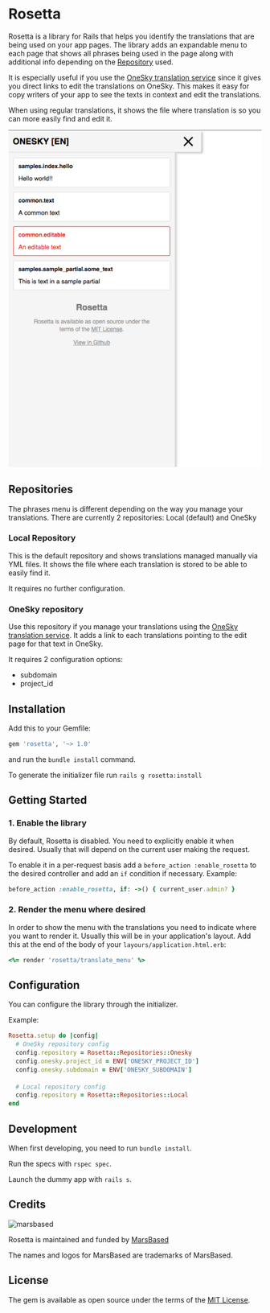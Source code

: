 # Rosetta

Rosetta is a library for Rails that helps you identify the translations that are being used on your app pages. The library adds an expandable menu to each page that shows all phrases being used in the page along with additional info depending on the [Repository](#repositories) used.

It is especially useful if you use the [OneSky translation service](https://www.oneskyapp.com/) since it gives you direct links to edit the translations on OneSky. This makes it easy for copy writers of your app to see the texts in context and edit the translations.

When using regular translations, it shows the file where translation is so you can more easily find and edit it.

![Screenshot](screenshot.png)

## Repositories

The phrases menu is different depending on the way you manage your translations. There are currently 2 repositories: Local (default) and OneSky

### Local Repository

This is the default repository and shows translations managed manually via YML files. It shows the file where each translation is stored to be able to easily find it.

It requires no further configuration.

### OneSky repository

Use this repository if you manage your translations using the [OneSky translation service](https://www.oneskyapp.com/). It adds a link to each translations pointing to the edit page for that text in OneSky.

It requires 2 configuration options:
* subdomain
* project_id

## Installation
Add this to your Gemfile:

```ruby
gem 'rosetta', '~> 1.0'
```

and run the `bundle install` command.

To generate the initializer file run `rails g rosetta:install`

## Getting Started

### 1. Enable the library

By default, Rosetta is disabled. You need to explicitly enable it when desired. Usually that will depend on the current user making the request.

To enable it in a per-request basis add a `before_action :enable_rosetta` to the desired controller and add an `if` condition if necessary. Example:

```ruby
before_action :enable_rosetta, if: ->() { current_user.admin? }
```

### 2. Render the menu where desired

In order to show the menu with the translations you need to indicate where you want to render it. Usually this will be in your application's layout. Add this at the end of the body of your `layours/application.html.erb`:

```ruby
<%= render 'rosetta/translate_menu' %>
```

## Configuration

You can configure the library through the initializer.

Example:
```ruby
Rosetta.setup do |config|
  # OneSky repository config
  config.repository = Rosetta::Repositories::Onesky
  config.onesky.project_id = ENV['ONESKY_PROJECT_ID']
  config.onesky.subdomain = ENV['ONESKY_SUBDOMAIN']

  # Local repository config
  config.repository = Rosetta::Repositories::Local
end
```

## Development

When first developing, you need to run `bundle install`.

Run the specs with `rspec spec`.

Launch the dummy app with `rails s`.

## Credits

![marsbased](https://marsbased.com/assets/marsbased-readme.svg)

Rosetta is maintained and funded by [MarsBased][marsbased]

The names and logos for MarsBased are trademarks of MarsBased.

[marsbased]: http://marsbased.com

## License

The gem is available as open source under the terms of the [MIT License](http://opensource.org/licenses/MIT).
